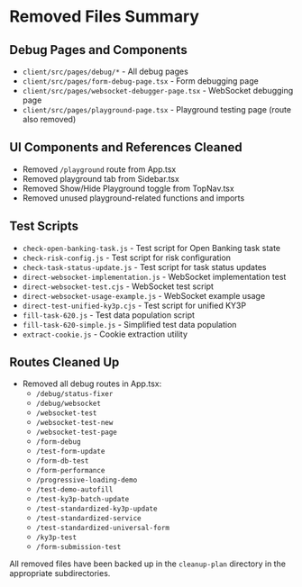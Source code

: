 # Removed Files Summary

## Debug Pages and Components
- `client/src/pages/debug/*` - All debug pages
- `client/src/pages/form-debug-page.tsx` - Form debugging page
- `client/src/pages/websocket-debugger-page.tsx` - WebSocket debugging page
- `client/src/pages/playground-page.tsx` - Playground testing page (route also removed)

## UI Components and References Cleaned
- Removed `/playground` route from App.tsx
- Removed playground tab from Sidebar.tsx
- Removed Show/Hide Playground toggle from TopNav.tsx
- Removed unused playground-related functions and imports

## Test Scripts
- `check-open-banking-task.js` - Test script for Open Banking task state
- `check-risk-config.js` - Test script for risk configuration
- `check-task-status-update.js` - Test script for task status updates
- `direct-websocket-implementation.js` - WebSocket implementation test
- `direct-websocket-test.cjs` - WebSocket test script
- `direct-websocket-usage-example.js` - WebSocket example usage
- `direct-test-unified-ky3p.cjs` - Test script for unified KY3P
- `fill-task-620.js` - Test data population script
- `fill-task-620-simple.js` - Simplified test data population
- `extract-cookie.js` - Cookie extraction utility

## Routes Cleaned Up
- Removed all debug routes in App.tsx:
  - `/debug/status-fixer`
  - `/debug/websocket`
  - `/websocket-test`
  - `/websocket-test-new`
  - `/websocket-test-page`
  - `/form-debug`
  - `/test-form-update`
  - `/form-db-test`
  - `/form-performance`
  - `/progressive-loading-demo`
  - `/test-demo-autofill`
  - `/test-ky3p-batch-update`
  - `/test-standardized-ky3p-update`
  - `/test-standardized-service`
  - `/test-standardized-universal-form`
  - `/ky3p-test`
  - `/form-submission-test`

All removed files have been backed up in the `cleanup-plan` directory in the appropriate subdirectories.